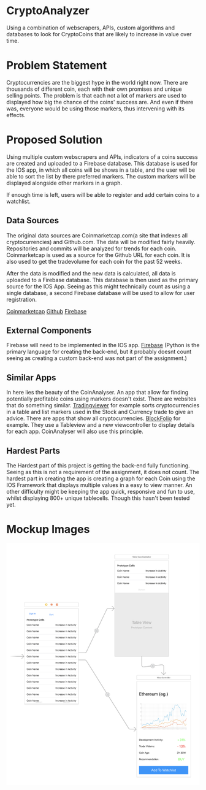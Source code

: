 # CryptoAnalyzer
Using a combination of webscrapers, APIs, custom algorithms and databases to look for CryptoCoins that are likely to increase in value over time.

# Problem Statement
Cryptocurrencies are the biggest hype in the world right now. There are thousands of different coin, each with their own promises and unique selling points. The problem is that each not a lot of markers are used to displayed how big the chance of the coins' success are. And even if there was, everyone would be using those markers, thus intervening with its effects.

# Proposed Solution
Using multiple custom webscrapers and APIs, indicators of a coins success are created and uploaded to a Firebase database. This database is used for the IOS app, in which all coins will be shows in a table, and the user will be able to sort the list by there preferred markers. The custom markers will be displayed alongside other markers in a graph. 

If enough time is left, users will be able to register and add certain coins to a watchlist. 

## Data Sources
The original data sources are Coinmarketcap.com(a site that indexes all cryptocurrencies) and Github.com.
The data will be modified fairly heavily. Repositories and commits will be analyzed for trends for each coin. Coinmarketcap is used as a source for the Github URL for each coin. It is also used to get the tradevolume for each coin for the past 52 weeks.

After the data is modified and the new data is calculated, all data is uploaded to a Firebase database. This database is then used as the primary source for the IOS App. Seeing as this might technically count as using a single database, a second Firebase database will be used to allow for user registration. 

[Coinmarketcap](www.coinmarketcap.com/)
[Github](www.github.com/)
[Firebase](firebase.google.com/)

## External Components
Firebase will need to be implemented in the IOS app. [Firebase](firebase.google.com/)
(Python is the primary language for creating the back-end, but it probably doesnt count seeing as creating a custom back-end was not part of the assignment.)

## Similar Apps
In here lies the beauty of the CoinAnalyser. An app that allow for finding potentially profitable coins using markers doesn't exist. There are websites that do something similar. [Tradingviewer](https://www.tradingview.com/markets/cryptocurrencies/quotes-all/) for example sorts cryptocurrencies in a table and list markers used in the Stock and Currency trade to give an advice. There are apps that show all cryptocurrencies. [BlockFolio](https://www.blockfolio.com/) for example. They use a Tableview and a new viewcontroller to display details for each app. CoinAnalyser will also use this principle. 

## Hardest Parts
The Hardest part of this project is getting the back-end fully functioning. Seeing as this is not a requirement of the assignment, it does not count. The hardest part in creating the app is creating a graph for each Coin using the IOS Framework that displays multiple values in a easy to view manner. An other difficulty might be keeping the app quick, responsive and fun to use, whilst displaying 800+ unique tablecells. Though this hasn't been tested yet. 

# Mockup Images
![Alt text](https://github.com/swcloud1/CryptoAnalyzer/blob/master/screenshot.png "Optional title")
